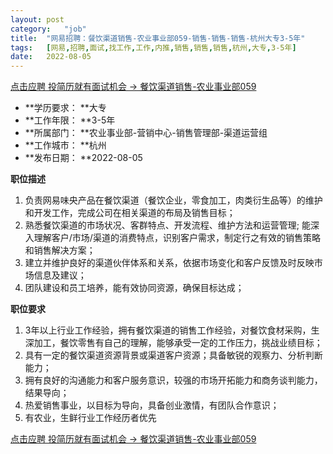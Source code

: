 ```yaml
---
layout:	post
category:	"job"
title:	"网易招聘：餐饮渠道销售-农业事业部059-销售-销售-销售-杭州大专3-5年"
tags:	[网易,招聘,面试,找工作,工作,内推,销售,销售,销售,杭州,大专,3-5年]
date:	2022-08-05
---
```


[点击应聘 投简历就有面试机会 -> 餐饮渠道销售-农业事业部059](http://mobile.bole.netease.com/bole/boleDetail?id=40846&employeeId=346f03c3cda5f04c&key=all)



- **学历要求： **大专
- **工作年限： **3-5年
- **所属部门： **农业事业部-营销中心-销售管理部-渠道运营组
- **工作城市： **杭州
- **发布日期： **2022-08-05



**职位描述**
1. 负责网易味央产品在餐饮渠道（餐饮企业，零食加工，肉类衍生品等）的维护和开发工作，完成公司在相关渠道的布局及销售目标；
2. 熟悉餐饮渠道的市场状况、客群特点、开发流程、维护方法和运营管理; 能深入理解客户/市场/渠道的消费特点，识别客户需求，制定行之有效的销售策略和销售解决方案；
3. 建立并维护良好的渠道伙伴体系和关系，依据市场变化和客户反馈及时反映市场信息及建议；
4. 团队建设和员工培养，能有效协同资源，确保目标达成；



**职位要求**
1. 3年以上行业工作经验，拥有餐饮渠道的销售工作经验，对餐饮食材采购，生深加工，餐饮零售有自己的理解，能够承受一定的工作压力，挑战业绩目标；
2. 具有一定的餐饮渠道资源背景或渠道客户资源；具备敏锐的观察力、分析判断能力；
3. 拥有良好的沟通能力和客户服务意识，较强的市场开拓能力和商务谈判能力，结果导向；
4. 热爱销售事业，以目标为导向，具备创业激情，有团队合作意识；
5. 有农业，生鲜行业工作经历者优先



[点击应聘 投简历就有面试机会 -> 餐饮渠道销售-农业事业部059](http://mobile.bole.netease.com/bole/boleDetail?id=40846&employeeId=346f03c3cda5f04c&key=all)